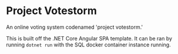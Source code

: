 # Project Votestorm
An online voting system codenamed 'project votestorm.'

This is built off the .NET Core Angular SPA template. It can be ran by running `dotnet run` with the SQL docker container instance running.
